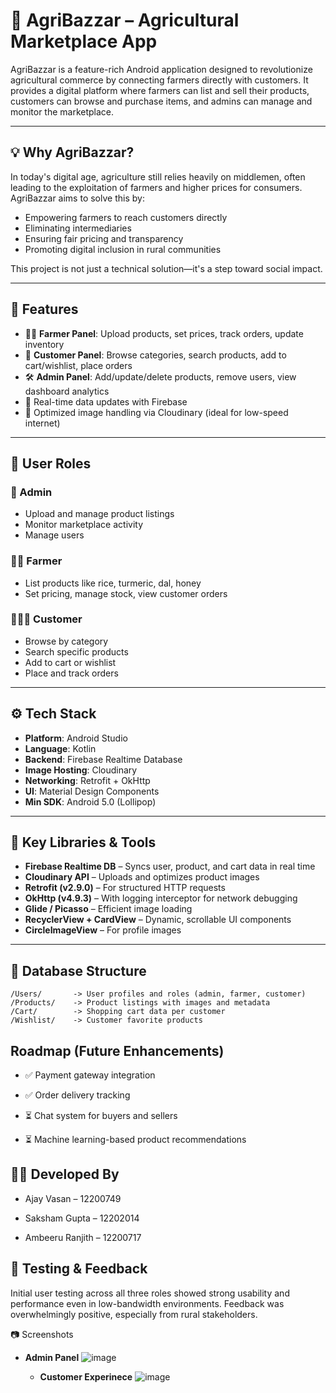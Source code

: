 # 🌾 AgriBazzar – Agricultural Marketplace App

AgriBazzar is a feature-rich Android application designed to revolutionize agricultural commerce by connecting farmers directly with customers. It provides a digital platform where farmers can list and sell their products, customers can browse and purchase items, and admins can manage and monitor the marketplace.

---

## 💡 Why AgriBazzar?

In today's digital age, agriculture still relies heavily on middlemen, often leading to the exploitation of farmers and higher prices for consumers. AgriBazzar aims to solve this by:

- Empowering farmers to reach customers directly
- Eliminating intermediaries
- Ensuring fair pricing and transparency
- Promoting digital inclusion in rural communities

This project is not just a technical solution—it's a step toward social impact.

---

## 🚀 Features

- 👨‍🌾 **Farmer Panel**: Upload products, set prices, track orders, update inventory
- 🛒 **Customer Panel**: Browse categories, search products, add to cart/wishlist, place orders
- 🛠️ **Admin Panel**: Add/update/delete products, remove users, view dashboard analytics
- 🔄 Real-time data updates with Firebase
- 📸 Optimized image handling via Cloudinary (ideal for low-speed internet)

---

## 👥 User Roles

### 👑 Admin
- Upload and manage product listings
- Monitor marketplace activity
- Manage users

### 👨‍🌾 Farmer
- List products like rice, turmeric, dal, honey
- Set pricing, manage stock, view customer orders

### 🧑‍🤝‍🧑 Customer
- Browse by category
- Search specific products
- Add to cart or wishlist
- Place and track orders

---

## ⚙️ Tech Stack

- **Platform**: Android Studio
- **Language**: Kotlin
- **Backend**: Firebase Realtime Database
- **Image Hosting**: Cloudinary
- **Networking**: Retrofit + OkHttp
- **UI**: Material Design Components
- **Min SDK**: Android 5.0 (Lollipop)

---

## 🧩 Key Libraries & Tools

- **Firebase Realtime DB** – Syncs user, product, and cart data in real time
- **Cloudinary API** – Uploads and optimizes product images
- **Retrofit (v2.9.0)** – For structured HTTP requests
- **OkHttp (v4.9.3)** – With logging interceptor for network debugging
- **Glide / Picasso** – Efficient image loading
- **RecyclerView + CardView** – Dynamic, scrollable UI components
- **CircleImageView** – For profile images

---

## 📂 Database Structure

```plaintext
/Users/       -> User profiles and roles (admin, farmer, customer)
/Products/    -> Product listings with images and metadata
/Cart/        -> Shopping cart data per customer
/Wishlist/    -> Customer favorite products
```

## Roadmap (Future Enhancements)
- ✅ Payment gateway integration

- ✅ Order delivery tracking

- ⏳ Chat system for buyers and sellers

- ⏳ Machine learning-based product recommendations

## 👨‍💻 Developed By
- Ajay Vasan – 12200749

- Saksham Gupta – 12202014

- Ambeeru Ranjith – 12200717

## 🧪 Testing & Feedback
Initial user testing across all three roles showed strong usability and performance even in low-bandwidth environments. Feedback was overwhelmingly positive, especially from rural stakeholders.

📷 Screenshots
- **Admin Panel**
  ![image](https://github.com/user-attachments/assets/62bda0b7-ac29-4b2e-b45a-18caa35207ff)

  - **Customer Experinece**
    ![image](https://github.com/user-attachments/assets/dfc9d89b-2aed-4dae-8d9d-b3415ba47a3b)

